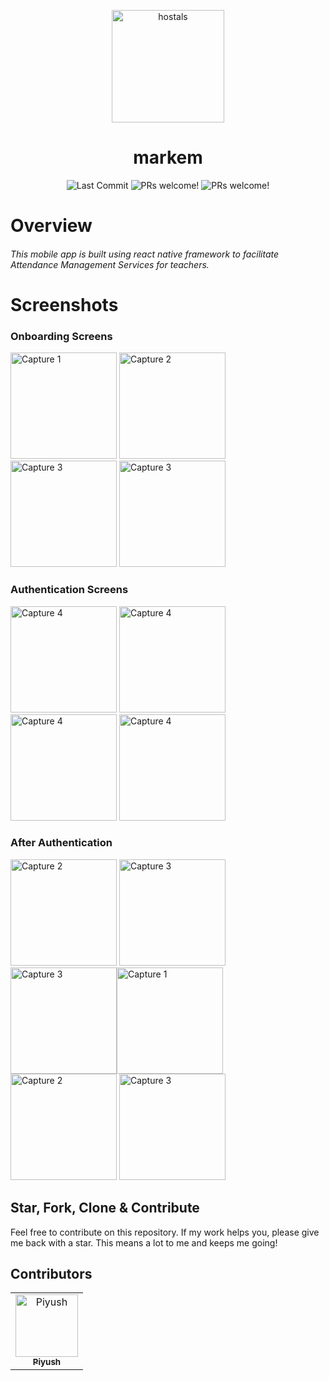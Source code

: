 <p align="center">
<img
		width="180"
		alt="hostals"
		src="https://i.ibb.co/p058j25/logo.png">
</p>
<h1 align="center">
	markem
</h1>
<p align="center">
	<img alt="Last Commit" src="https://img.shields.io/github/last-commit/antixlive/hostals?style=flat-square">
    	<img alt="PRs welcome!" src="https://img.shields.io/badge/PRs-welcome-brightgreen.svg" />
	<img alt="PRs welcome!" src="https://img.shields.io/badge/Like it%3F-Star-brightgreen.svg" />
</p>

# Overview

<h5 style='font-weight:400'>
This mobile app is built using react native framework to facilitate Attendance Management Services for teachers.
</h5>

# Screenshots


### Onboarding Screens

<img
    width="170"
    alt="Capture 1"
    src="https://i.ibb.co/QPpRjcq/Screenshot-2022-02-10-09-40-21-18-61d79088e1bd2ba5c60fa2dd5f508164.jpg"
/> <img
    width="170"
    alt="Capture 2"
    src="https://i.ibb.co/0sPNMBH/Screenshot-2022-02-10-09-40-32-12-61d79088e1bd2ba5c60fa2dd5f508164.jpg"
/> <img
    width="170"
    alt="Capture 3"
    src="https://i.ibb.co/hKXYdsC/Screenshot-2022-02-10-09-40-38-17-61d79088e1bd2ba5c60fa2dd5f508164.jpg"
/> <img
    width="170"
    alt="Capture 3"
    src="https://i.ibb.co/NrWWWMR/Screenshot-2022-02-10-09-40-45-06-61d79088e1bd2ba5c60fa2dd5f508164.jpg"
/>

### Authentication Screens

<img
    width="170"
    alt="Capture 4"
    src="https://i.ibb.co/0mjz9Q5/Screenshot-2022-02-10-09-40-49-28-61d79088e1bd2ba5c60fa2dd5f508164.jpg"
/> <img
    width="170"
    alt="Capture 4"
    src="https://i.ibb.co/WysNzrF/Screenshot-2022-02-10-09-41-16-43-61d79088e1bd2ba5c60fa2dd5f508164.jpg"
/> <img
    width="170"
    alt="Capture 4"
    src="https://i.ibb.co/xFcpHxr/Screenshot-2022-02-10-09-41-23-12-61d79088e1bd2ba5c60fa2dd5f508164.jpg"
/> <img
    width="170"
    alt="Capture 4"
    src="https://i.ibb.co/Hpp8nYR/Screenshot-2022-02-10-09-41-59-86-61d79088e1bd2ba5c60fa2dd5f508164.jpg"
/>


### After Authentication

<img
    width="170"
    alt="Capture 2"
    src="https://i.ibb.co/7VHn1nz/Screenshot-2022-02-10-09-48-31-07-61d79088e1bd2ba5c60fa2dd5f508164.jpg"
/> <img
    width="170"
    alt="Capture 3"
    src="https://i.ibb.co/r3PpMht/Screenshot-2022-02-10-09-49-08-47-61d79088e1bd2ba5c60fa2dd5f508164.jpg"
/> <img
    width="170"
    alt="Capture 3"
    src="https://i.ibb.co/ZX3B4bw/Screenshot-2022-02-10-09-49-17-50-61d79088e1bd2ba5c60fa2dd5f508164.jpg"
/><img
    width="170"
    alt="Capture 1"
    src="https://i.ibb.co/P1tTknd/Screenshot-2022-02-10-09-49-39-91-61d79088e1bd2ba5c60fa2dd5f508164.jpg"
/> <img
    width="170"
    alt="Capture 2"
    src="https://i.ibb.co/vkXYB2h/Screenshot-2022-02-10-09-53-32-81-61d79088e1bd2ba5c60fa2dd5f508164.jpg"
/> <img
    width="170"
    alt="Capture 3"
    src="https://i.ibb.co/Xy0vzBJ/Screenshot-2022-02-10-09-53-45-14-61d79088e1bd2ba5c60fa2dd5f508164.jpg"
/>


## Star, Fork, Clone & Contribute

Feel free to contribute on this repository. If my work helps you, please give me back with a star. This means a lot to me and keeps me going!

## Contributors


<table>
  <tr>
<td align="center"><a href="https://github.com/antiXlive"><img src="https://avatars.githubusercontent.com/u/61020935?v=4" width="100px;" alt="Piyush"/><br /><sub><b>Piyush</b></sub></a><br /></td>
  </tr>
</table>
